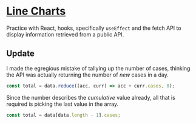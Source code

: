 # [Line Charts](https://codepen.io/borntofrappe/full/dyoKaOR)

Practice with React, hooks, specifically `useEffect` and the fetch API to display information retrieved from a public API.

## Update

I made the egregious mistake of tallying up the number of cases, thinking the API was actually returning the number of _new_ cases in a day.

```js
const total = data.reduce((acc, curr) => acc + curr.cases, 0);
```

Since the number describes the _cumulative_ value already, all that is required is picking the last value in the array.

```js
const total = data[data.length - 1].cases;
```
